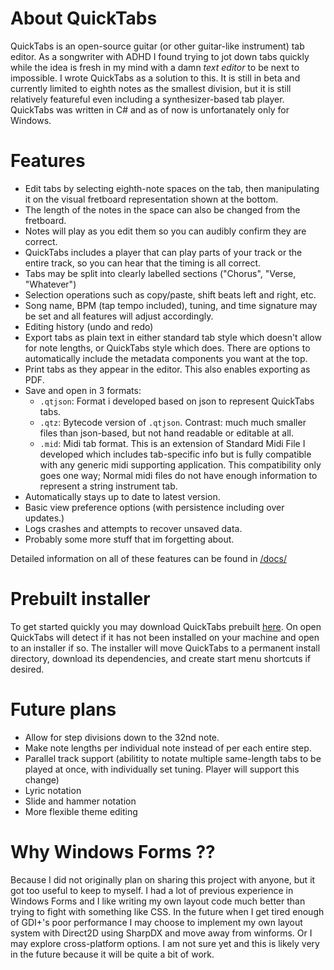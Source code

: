 # About QuickTabs

QuickTabs is an open-source guitar (or other guitar-like instrument) tab editor. As a songwriter with ADHD I found trying to jot down tabs quickly while the idea is fresh in my mind with a damn *text editor* to be next to impossible. I wrote QuickTabs as a solution to this. It is still in beta and currently limited to eighth notes as the smallest division, but it is still relatively featureful even including a synthesizer-based tab player. QuickTabs was written in C# and as of now is unfortanately only for Windows.

# Features

* Edit tabs by selecting eighth-note spaces on the tab, then manipulating it on the visual fretboard representation shown at the bottom.
* The length of the notes in the space can also be changed from the fretboard.
* Notes will play as you edit them so you can audibly confirm they are correct.
* QuickTabs includes a player that can play parts of your track or the entire track, so you can hear that the timing is all correct.
* Tabs may be split into clearly labelled sections ("Chorus", "Verse, "Whatever")
* Selection operations such as copy/paste, shift beats left and right, etc.
* Song name, BPM (tap tempo included), tuning, and time signature may be set and all features will adjust accordingly.
* Editing history (undo and redo)
* Export tabs as plain text in either standard tab style which doesn't allow for note lengths, or QuickTabs style which does. There are options to automatically include the metadata components you want at the top.
* Print tabs as they appear in the editor. This also enables exporting as PDF.
* Save and open in 3 formats:
    * `.qtjson`: Format i developed based on json to represent QuickTabs tabs.
    * `.qtz`: Bytecode version of `.qtjson`. Contrast: much much smaller files than json-based, but not hand readable or editable at all.
    * `.mid`: Midi tab format. This is an extension of Standard Midi File I developed which includes tab-specific info but is fully compatible with any generic midi supporting application. This compatibility only goes one way; Normal midi files do not have enough information to represent a string instrument tab.
* Automatically stays up to date to latest version.
* Basic view preference options (with persistence including over updates.)
* Logs crashes and attempts to recover unsaved data.
* Probably some more stuff that im forgetting about.

Detailed information on all of these features can be found in [/docs/](/docs/)

# Prebuilt installer

To get started quickly you may download QuickTabs prebuilt [here](dead). On open QuickTabs will detect if it has not been installed on your machine and open to an installer if so. The installer will move QuickTabs to a permanent install directory, download its dependencies, and create start menu shortcuts if desired.

# Future plans

* Allow for step divisions down to the 32nd note.
* Make note lengths per individual note instead of per each entire step.
* Parallel track support (abilitity to notate multiple same-length tabs to be played at once, with individually set tuning. Player will support this change)
* Lyric notation
* Slide and hammer notation
* More flexible theme editing

# Why Windows Forms ??

Because I did not originally plan on sharing this project with anyone, but it got too useful to keep to myself. I had a lot of previous experience in Windows Forms and I like writing my own layout code much better than trying to fight with something like CSS. In the future when I get tired enough of GDI+'s poor performance I may choose to implement my own layout system with Direct2D using SharpDX and move away from winforms. Or I may explore cross-platform options. I am not sure yet and this is likely very in the future because it will be quite a bit of work.
